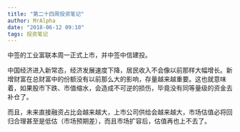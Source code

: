 ```yaml
---
title: "第二十四周投资笔记"
author: MrAlpha
date: "2018-06-12 09:10"
tags: 投资笔记
---
```


中签的工业富联本周一正式上市，并中签中信建投。

中国经济进入新常态，经济发展速度下降，居民收入不会像以前那样大幅增长。新增财富在总财富中的份额没有以前那么大的影响，存量越来越重要。这也就意味着，如果股市下跌、市值缩水，会造成不可逆的损伤，毕竟没有同等量级的资金去补仓了。

而且，未来直接融资占比会越来越大，上市公司供给会越来越大，市场估值必将回归合理甚至是低估（市场预期差），而且市场扩容后，估值再也上不去了。 
